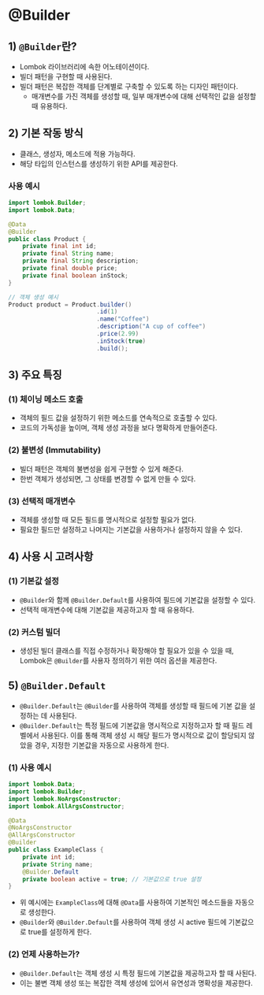 # @Builder
## 1) `@Builder`란?
- Lombok 라이브러리에 속한 어노테이션이다.
- 빌더 패턴을 구현할 때 사용된다.
- 빌더 패턴은 복잡한 객체를 단계별로 구축할 수 있도록 하는 디자인 패턴이다.
	- 매개변수를 가진 객체를 생성할 때, 일부 매개변수에 대해 선택적인 값을 설정할 때 유용하다.

## 2) 기본 작동 방식
- 클래스, 생성자, 메소드에 적용 가능하다.
- 해당 타입의 인스턴스를 생성하기 위한 API를 제공한다.
### 사용 예시
```java
import lombok.Builder;
import lombok.Data;

@Data
@Builder
public class Product {
    private final int id;
    private final String name;
    private final String description;
    private final double price;
    private final boolean inStock;
}

// 객체 생성 예시
Product product = Product.builder()
                         .id(1)
                         .name("Coffee")
                         .description("A cup of coffee")
                         .price(2.99)
                         .inStock(true)
                         .build();
```

## 3) 주요 특징
### (1) 체이닝 메소드 호출
- 객체의 필드 값을 설정하기 위한 메소드를 연속적으로 호출할 수 있다.
- 코드의 가독성을 높이며, 객체 생성 과정을 보다 명확하게 만들어준다.

### (2) 불변성 (Immutability)
- 빌더 패턴은 객체의 불변성을 쉽게 구현할 수 있게 해준다.
- 한번 객체가 생성되면, 그 상태를 변경할 수 없게 만들 수 있다.

### (3) 선택적 매개변수
- 객체를 생성할 때 모든 필드를 명시적으로 설정할 필요가 없다.
- 필요한 필드만 설정하고 나머지는 기본값을 사용하거나 설정하지 않을 수 있다.

## 4) 사용 시 고려사항
### (1) 기본값 설정
- `@Builder`와 함께 `@Builder.Default`를 사용하여 필드에 기본값을 설정할 수 있다.
- 선택적 매개변수에 대해 기본값을 제공하고자 할 때 유용하다.

### (2) 커스텀 빌더
- 생성된 빌더 클래스를 직접 수정하거나 확장해야 할 필요가 있을 수 있을 때, Lombok은 `@Builder`를 사용자 정의하기 위한 여러 옵션을 제공한다.

## 5) `@Builder.Default`
- `@Builder.Default`는 `@Builder`를 사용하여 객체를 생성할 때 필드에 기본 값을 설정하는 데 사용된다.
- `@Builder.Default`는 특정 필드에 기본값을 명시적으로 지정하고자 할 때 필드 레벨에서 사용된다. 이를 통해 객체 생성 시 해당 필드가 명시적으로 값이 할당되지 않았을 경우, 지정한 기본값을 자동으로 사용하게 한다.

### (1) 사용 예시
```java
import lombok.Data;
import lombok.Builder;
import lombok.NoArgsConstructor;
import lombok.AllArgsConstructor;

@Data
@NoArgsConstructor
@AllArgsConstructor
@Builder
public class ExampleClass {
    private int id;
    private String name;
    @Builder.Default
    private boolean active = true; // 기본값으로 true 설정
}
```
- 위 예시에는 `ExampleClass`에 대해 `@Data`를 사용하여 기본적인 메소드들을 자동으로 생성한다.
- `@Builder`와 `@Builder.Default`를 사용하여 객체 생성 시 active 필드에 기본값으로 true를 설정하게 한다.

### (2) 언제 사용하는가?
- `@Builder.Default`는 객체 생성 시 특정 필드에 기본값을 제공하고자 할 때 사된다.
- 이는 불변 객체 생성 또는 복잡한 객체 생성에 있어서 유연성과 명확성을 제공한다.